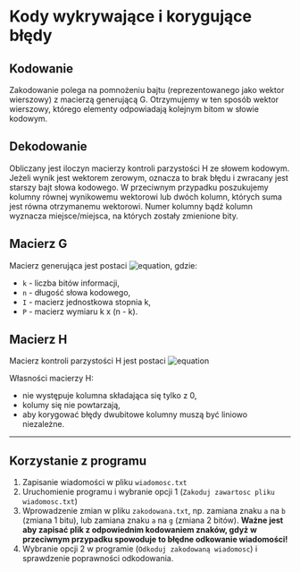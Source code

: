 # Kody wykrywające i korygujące błędy
## Kodowanie
Zakodowanie polega na pomnożeniu bajtu (reprezentowanego jako wektor wierszowy) z macierzą generującą G. Otrzymujemy w ten sposób wektor wierszowy, którego elementy odpowiadają kolejnym bitom w słowie kodowym.

## Dekodowanie
Obliczany jest iloczyn macierzy kontroli parzystości H ze słowem kodowym. Jeżeli wynik jest wektorem zerowym, oznacza to brak błędu i zwracany jest starszy bajt słowa kodowego. W przeciwnym przypadku poszukujemy kolumny równej wynikowemu wektorowi lub dwóch kolumn, których suma jest równa otrzymanemu wektorowi. Numer kolumny bądź kolumn wyznacza miejsce/miejsca, na których zostały zmienione bity.

## Macierz G
Macierz generująca jest postaci 
![equation](https://latex.codecogs.com/png.image?\dpi{120}\bg{white}G&space;=&space;&space;\begin{bmatrix}&space;I_k&space;|&space;P&space;\end{bmatrix}),
gdzie:
- `k` - liczba bitów informacji,
- `n` - długość słowa kodowego,
- `I` - macierz jednostkowa stopnia k,
- `P` - macierz wymiaru k x (n - k).

## Macierz H
Macierz kontroli parzystości H jest postaci
![equation](https://latex.codecogs.com/png.image?\dpi{120}\bg{white}H&space;=&space;&space;\begin{bmatrix}&space;P^T&space;|&space;I_{n&space;-&space;k}&space;\end{bmatrix}&space;)

Własności macierzy H:
- nie występuje kolumna składająca się tylko z 0,
- kolumy się nie powtarzają,
- aby korygować błędy dwubitowe kolumny muszą być liniowo niezależne.

---
## Korzystanie z programu
1. Zapisanie wiadomości w pliku `wiadomosc.txt`
2. Uruchomienie programu i wybranie opcji 1 (`Zakoduj zawartosc pliku wiadomosc.txt`)
3. Wprowadzenie zmian w pliku `zakodowana.txt`, np. zamiana znaku `a` na `b` (zmiana 1 bitu), lub zamiana znaku `a` na `g` (zmiana 2 bitów). **Ważne jest aby zapisać plik z odpowiednim kodowaniem znaków, gdyż w przeciwnym przypadku spowoduje to błędne odkowanie wiadomości!**
4. Wybranie opcji 2 w programie (`Odkoduj zakodowaną wiadomosc`) i sprawdzenie poprawności odkodowania.
